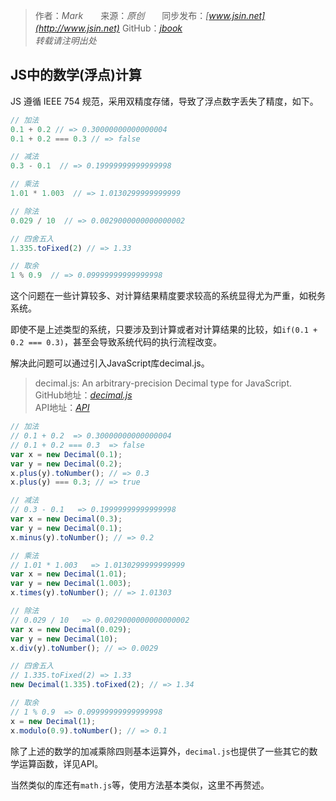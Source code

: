 > 作者：*Mark*　　来源：*原创*　　同步发布：*[www.jsin.net](http://www.jsin.net)*  GitHub：*[jbook](https://github.com/15088134140/jbook/tree/master/doc)*  
> *转载请注明出处*

## JS中的数学(浮点)计算
JS 遵循 IEEE 754 规范，采用双精度存储，导致了浮点数字丢失了精度，如下。
```js
// 加法
0.1 + 0.2 // => 0.30000000000000004
0.1 + 0.2 === 0.3 // => false

// 减法
0.3 - 0.1  // => 0.19999999999999998

// 乘法
1.01 * 1.003  // => 1.0130299999999999

// 除法
0.029 / 10  // => 0.0029000000000000002

// 四舍五入
1.335.toFixed(2) // => 1.33

// 取余
1 % 0.9  // => 0.09999999999999998
```

这个问题在一些计算较多、对计算结果精度要求较高的系统显得尤为严重，如税务系统。

即使不是上述类型的系统，只要涉及到计算或者对计算结果的比较，如`if(0.1 + 0.2 === 0.3)`，甚至会导致系统代码的执行流程改变。

解决此问题可以通过引入JavaScript库decimal.js。   

>decimal.js: An arbitrary-precision Decimal type for JavaScript.   
>GitHub地址：*[decimal.js](https://github.com/MikeMcl/decimal.js/)*  
>API地址：*[API](https://mikemcl.github.io/decimal.js/#decimal)*    
```js
// 加法
// 0.1 + 0.2  => 0.30000000000000004
// 0.1 + 0.2 === 0.3  => false
var x = new Decimal(0.1);
var y = new Decimal(0.2);
x.plus(y).toNumber(); // => 0.3
x.plus(y) === 0.3; // => true 

// 减法
// 0.3 - 0.1   => 0.19999999999999998
var x = new Decimal(0.3);
var y = new Decimal(0.1);
x.minus(y).toNumber(); // => 0.2

// 乘法
// 1.01 * 1.003   => 1.0130299999999999
var x = new Decimal(1.01);
var y = new Decimal(1.003);
x.times(y).toNumber(); // => 1.01303

// 除法
// 0.029 / 10   => 0.0029000000000000002
var x = new Decimal(0.029);
var y = new Decimal(10);
x.div(y).toNumber(); // => 0.0029

// 四舍五入
// 1.335.toFixed(2) => 1.33
new Decimal(1.335).toFixed(2); // => 1.34

// 取余
// 1 % 0.9  => 0.09999999999999998
x = new Decimal(1);
x.modulo(0.9).toNumber(); // => 0.1
```
除了上述的数学的加减乘除四则基本运算外，`decimal.js`也提供了一些其它的数学运算函数，详见API。

当然类似的库还有`math.js`等，使用方法基本类似，这里不再赘述。
